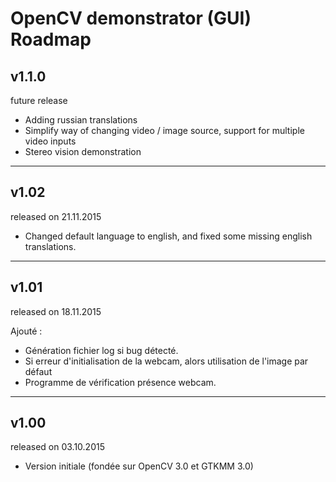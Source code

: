 # OpenCV demonstrator (GUI) Roadmap

## v1.1.0
future release

- Adding russian translations
- Simplify way of changing video / image source, support for multiple video inputs
- Stereo vision demonstration

---

## v1.02
released on 21.11.2015

- Changed default language to english, and fixed some missing english translations.

---

## v1.01
released on 18.11.2015

Ajouté :

- Génération fichier log si bug détecté.
- Si erreur d'initialisation de la webcam, alors utilisation de l'image par défaut
- Programme de vérification présence webcam.

---

## v1.00
released on 03.10.2015

- Version initiale (fondée sur OpenCV 3.0 et GTKMM 3.0)
